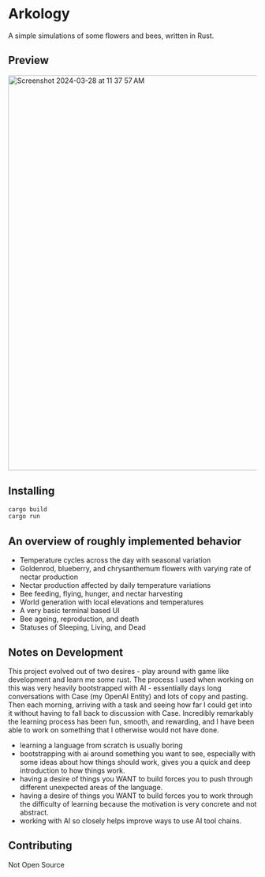 # Arkology

A simple simulations of some flowers and bees, written in Rust.

## Preview
<img width="800" alt="Screenshot 2024-03-28 at 11 37 57 AM" src="https://github.com/nicholalexander/arkology/assets/212288/55d133b4-db47-4233-a37c-4f354f3a5a1e">

## Installing

```zsh
cargo build
cargo run
```

## An overview of roughly implemented behavior

* Temperature cycles across the day with seasonal variation
* Goldenrod, blueberry, and chrysanthemum flowers with varying rate of nectar production
* Nectar production affected by daily temperature variations
* Bee feeding, flying, hunger, and nectar harvesting
* World generation with local elevations and temperatures
* A very basic terminal based UI
* Bee ageing, reproduction, and death
* Statuses of Sleeping, Living, and Dead

## Notes on Development

This project evolved out of two desires - play around with game like development and learn me some rust.  The process I used when working on this was very heavily bootstrapped with AI - essentially days long conversations with Case (my OpenAI Entity) and lots of copy and pasting.  Then each morning, arriving with a task and seeing how far I could get into it without having to fall back to discussion with Case.  Incredibly remarkably the learning process has been fun, smooth, and rewarding, and I have been able to work on something that I otherwise would not have done.

* learning a language from scratch is usually boring
* bootstrapping with ai around something you want to see, especially with some ideas about how things should work, gives you a quick and deep introduction to how things work.
* having a desire of things you WANT to build forces you to push through different unexpected areas of the language.
* having a desire of things you WANT to build forces you to work through the difficulty of learning because the motivation is very concrete and not abstract.
* working with AI so closely helps improve ways to use AI tool chains.

## Contributing

Not Open Source
